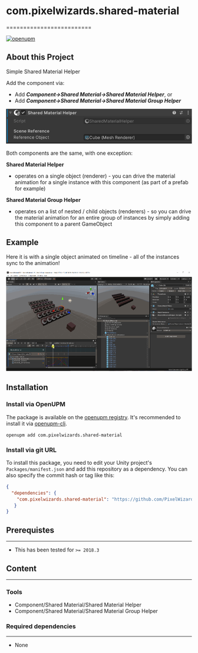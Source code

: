 # com.pixelwizards.shared-material
=========================

[![openupm](https://img.shields.io/npm/v/com.pixelwizards.shared-material?label=openupm&registry_uri=https://package.openupm.com)](https://openupm.com/packages/com.pixelwizards.shared-material/)

## About this Project

Simple Shared Material Helper

Add the component via:

- Add ***Component->Shared Material->Shared Material Helper***, or 
- Add ***Component->Shared Material->Shared Material Group Helper***

![Shared Material Helper Component](Documentation~/images/SharedMaterialHelper.png)

Both components are the same, with one exception:

**Shared Material Helper**

- operates on a single object (renderer) - you can drive the material animation for a single instance with this component (as part of a prefab for example)

**Shared Material Group Helper**

- operates on a list of nested / child objects (renderers) - so you can drive the material animation for an entire group of instances by simply adding this component to a parent GameObject

## Example

Here it is with a single object animated on timeline - all of the instances sync to the animation!

![Shared Material Helper Timeline](Documentation~/images/SharedMaterialTimeline.gif)

## Installation

### Install via OpenUPM

The package is available on the [openupm registry](https://openupm.com). It's recommended to install it via [openupm-cli](https://github.com/openupm/openupm-cli).

```
openupm add com.pixelwizards.shared-material
```

### Install via git URL

To install this package, you need to edit your Unity project's `Packages/manifest.json` and add this repository as a dependency. You can also specify the commit hash or tag like this:

```json
{
  "dependencies": {
    "com.pixelwizards.shared-material": "https://github.com/PixelWizards/com.pixelwizards.shared-material.git",
   }
}
```

## Prerequistes
---------------
* This has been tested for `>= 2018.3`

## Content
----------------

### Tools

* Component/Shared Material/Shared Material Helper
* Component/Shared Material/Shared Material Group Helper

### Required dependencies
---------------
* None 
